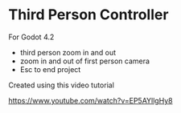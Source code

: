 # Third Person Controller

For Godot 4.2

* third person zoom in and out
* zoom in and out of first person camera
* Esc to end project


Created using this video tutorial

https://www.youtube.com/watch?v=EP5AYllgHy8
